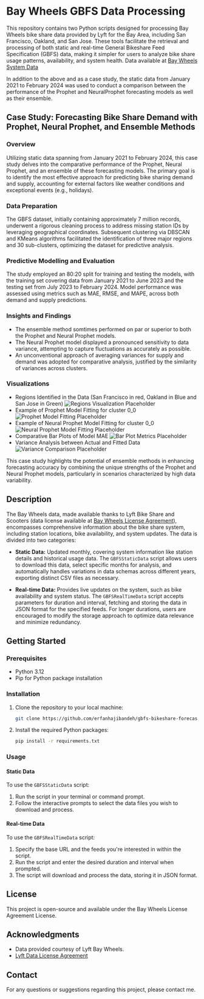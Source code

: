 # Bay Wheels GBFS Data Processing 

This repository contains two Python scripts designed for processing Bay Wheels bike share data provided by Lyft for the Bay Area, including San Francisco, Oakland, and San Jose. These tools facilitate the retrieval and processing of both static and real-time General Bikeshare Feed Specification (GBFS) data, making it simpler for users to analyze bike share usage patterns, availability, and system health. Data available at [Bay Wheels System Data](https://www.lyft.com/bikes/bay-wheels/system-data)

In addition to the above and as a case study, the static data from January 2021 to February 2024 was used to conduct a comparison between the performance of the Prophet and NeuralProphet forecasting models as well as their ensemble.


## Case Study: Forecasting Bike Share Demand with Prophet, Neural Prophet, and Ensemble Methods

### Overview

Utilizing static data spanning from January 2021 to February 2024, this case study delves into the comparative performance of the Prophet, Neural Prophet, and an ensemble of these forecasting models. The primary goal is to identify the most effective approach for predicting bike sharing demand and supply, accounting for external factors like weather conditions and exceptional events (e.g., holidays).

### Data Preparation

The GBFS dataset, initially containing approximately 7 million records, underwent a rigorous cleaning process to address missing station IDs by leveraging geographical coordinates. Subsequent clustering via DBSCAN and KMeans algorithms facilitated the identification of three major regions and 30 sub-clusters, optimizing the dataset for predictive analysis.

### Predictive Modelling and Evaluation

The study employed an 80:20 split for training and testing the models, with the training set covering data from January 2021 to June 2023 and the testing set from July 2023 to February 2024. Model performance was assessed using metrics such as MAE, RMSE, and MAPE, across both demand and supply predictions.

### Insights and Findings

- The ensemble method somtimes performed on par or superior to both the Prophet and Neural Prophet models.
- The Neural Prophet model displayed a pronounced sensitivity to data variance, attempting to capture fluctuations as accurately as possible.
- An unconventional approach of averaging variances for supply and demand was adopted for comparative analysis, justified by the similarity of variances across clusters.

### Visualizations

- Regions Identified in the Data (San Francisco in red, Oakland in Blue and San Jose in Green)
  ![Regions Visualization Placeholder](case_study/images/regions.png)
- Example of Prophet Model Fitting for cluster 0_0
  ![Prophet Model Fitting Placeholder](case_study/images/prophet.png)
- Example of Neural Prophet Model Fitting for cluster 0_0
  ![Neural Prophet Model Fitting Placeholder](case_study/images/neuralprophet.png)
- Comparative Bar Plots of Model MAE
  ![Bar Plot Metrics Placeholder](case_study/images/MAE.png)
- Variance Analysis between Actual and Fitted Data
  ![Variance Comparison Placeholder](case_study/images/variance.png)

This case study highlights the potential of ensemble methods in enhancing forecasting accuracy by combining the unique strengths of the Prophet and Neural Prophet models, particularly in scenarios characterized by high data variability.

## Description

The Bay Wheels data, made available thanks to Lyft Bike Share and Scooters (data license available at [Bay Wheels License Agreement](https://baywheels-assets.s3.amazonaws.com/data-license-agreement.html)), encompasses comprehensive information about the bike share system, including station locations, bike availability, and system updates. The data is divided into two categories:

- **Static Data:** Updated monthly, covering system information like station details and historical usage data. The `GBFSStaticData` script allows users to download this data, select specific months for analysis, and automatically handles variations in data schemas across different years, exporting distinct CSV files as necessary.

- **Real-time Data:** Provides live updates on the system, such as bike availability and system status. The `GBFSRealTimeData` script accepts parameters for duration and interval, fetching and storing the data in JSON format for the specified feeds. For longer durations, users are encouraged to modify the storage approach to optimize data relevance and minimize redundancy.

## Getting Started

### Prerequisites
- Python 3.12
- Pip for Python package installation

### Installation
1. Clone the repository to your local machine:
   ```sh
   git clone https://github.com/erfanhajibandeh/gbfs-bikeshare-forecasting.git
   ```
2. Install the required Python packages:
   ```sh
   pip install -r requirements.txt
   ```
### Usage

#### Static Data

To use the `GBFSStaticData` script:
1. Run the script in your terminal or command prompt.
2. Follow the interactive prompts to select the data files you wish to download and process.

#### Real-time Data

To use the `GBFSRealTimeData` script:
1. Specify the base URL and the feeds you're interested in within the script.
2. Run the script and enter the desired duration and interval when prompted.
3. The script will download and process the data, storing it in JSON format.

## License

This project is open-source and available under the Bay Wheels License Agreement License.

## Acknowledgments

- Data provided courtesy of Lyft Bay Wheels.
- [Lyft Data License Agreement](https://baywheels-assets.s3.amazonaws.com/data-license-agreement.html)

## Contact
For any questions or suggestions regarding this project, please contact me.
